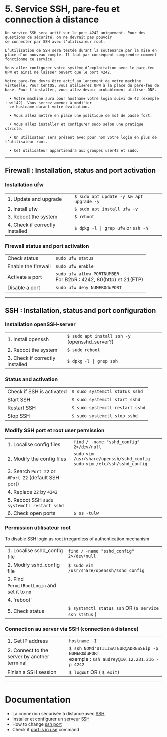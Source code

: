 # 5. Service SSH, pare-feu et connection à distance

```
Un service SSH sera actif sur le port 4242 uniquement. Pour des questions de sécurité, on ne devrait pas pouvoir 
se connecter par SSH avec l’utilisateur root.

L’utilisation de SSH sera testée durant la soutenance par la mise en
place d’un nouveau compte. Il faut par conséquent comprendre comment
fonctionne ce service.

Vous allez configurer votre système d’exploitation avec le pare-feu UFW et ainsi ne laisser ouvert que le port 4242.

Votre pare-feu devra être actif au lancement de votre machine
virtuelle. Pour CentOS, vous utiliserez UFW à la place du pare-feu de
base. Pour l’installer, vous allez devoir probablement utiliser DNF.

  • Votre machine aura pour hostname votre login suivi de 42 (exemple : wil42). Vous serrez amenez à modifier 
  ce hostname durant votre évaluation.

  • Vous allez mettre en place une politique de mot de passe fort.

  • Vous allez installer et configurer sudo selon une pratique stricte.

  • Un utilisateur sera présent avec pour nom votre login en plus de l’utilisateur root.

  • Cet utilisateur appartiendra aux groupes user42 et sudo.
```

___


## Firewall : Installation, status and port activation

### Installation ufw

|                                 |                                            |
| ------------------------------- | ------------------------------------------ |
| 1. Update and upgrade           | `$ sudo apt update -y && apt upgrade -y` 
| 2. Install ufw                  | `$ sudo apt install ufw -y`
| 3. Reboot the system            | `$ reboot`
| 4. Check if correctly installed | `$ dpkg -l \| grep ufw` or `ssh -h`


### Firewall status and port activation

|                                 |                                            |
| ------------------------------- | ------------------------------------------ |
| Check status                    | `sudo ufw status`
| Enable the firewall             | `sudo ufw enable`
| Activate a port                 | `sudo ufw allow PORTNUMBER` <br>                                                                                                                                  For B2bR : 4242, 80(http) et 21(FTP)
| Disable a port                  | `sudo ufw deny NUMÉROduPORT`      
      
___


## SSH : Installation, status and port configuration

### Installation openSSH-server

|                                  |                                                |
| -------------------------------- | ---------------------------------------------- |
| 1. Install openssh               | `$ sudo apt install ssh -y` (opensshd_server?)
| 2. Reboot the system             | `$ sudo reboot`
| 3. Check if correctly installed  | `$ dpkg -l \| grep ssh`


### Status and activation

|                                    |                                            |
| ---------------------------------- | ------------------------------------------ |
| Check if SSH is activated          | `$ sudo systemctl status sshd`
| Start SSH                          | `$ sudo systemctl start sshd`
| Restart SSH                        | `$ sudo systemctl restart sshd`
| Stop SSH                           | `$ sudo systemctl stop sshd`

### Modify SSH port et root user permission

|                                                        |                                            |
| ------------------------------------------------------ | ------------------------------------------ |
| 1. Localise config files                               | `find / -name "sshd_config" 2>/dev/null`
| 2. Modify the config files                             | `sudo vim /usr/share/openssh/sshd_config` <br>                                                                                                                      `sudo vim /etc/ssh/sshd_config`
| 3. Search `Port 22` or `#Port 22` (default SSH port)
| 4. Replace `22` by `4242`
| 5. Reboot SSH `sudo systemctl restart sshd`
| 6. Check open ports                                    | `$ ss -tulw`

### Permission utilisateur root

To disable SSH login as root irregardless of authentication mechanism

|                                               |                                                        |
| --------------------------------------------- | ------------------------------------------------------ |
| 1. Localise sshd_config file                  | `find / -name "sshd_config" 2>/dev/null`
| 2. Modify sshd_config file                    | `$ sudo vim /usr/share/openssh/sshd_config`
| 3. Find `PermitRootLogin` and set it to `no`  |
| 4. 'reboot'                                   |
| 5. Check status                               | `$ systemctl status ssh` OR (`$ service ssh status` )


### Connection au server via SSH (connection à distance)

|                                              |                                                          |
| -------------------------------------------- | -------------------------------------------------------- |
| 1. Get IP address                            | `hostname -I`
| 2. Connect to the server by another terminal | `$ ssh NOMd'UTILISATEUR@ADRESSEip -p NUMÉROduPORT` <br>                                                                                                            exemple : `ssh audrey@10.12.231.216 -p 4242`
| Finish a SSH session                         | `$ logout` OR ( `$ exit`)

___


# Documentation

- La connexion sécurisée à distance avec [SSH](https://openclassrooms.com/fr/courses/43538-reprenez-le-controle-a-laide-de-linux/41773-la-connexion-securisee-a-distance-avec-ssh)
- Installer et configurer un [serveur SSH](https://www.linuxtricks.fr/wiki/ssh-installer-et-configurer-un-serveur-ssh "linuxtricks.fr")
- How to change [ssh port](https://www.cyberciti.biz/faq/howto-change-ssh-port-on-linux-or-unix-server/ "cyberciti.biz")
- Check if [port is in use](https://www.linuxtricks.fr/wiki/ssh-installer-et-configurer-un-serveur-ssh "linuxtricks.fr") command

